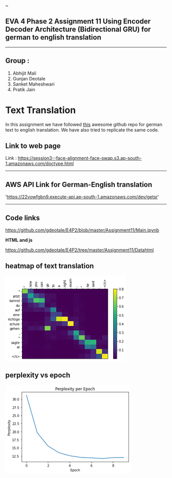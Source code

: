 ~
## EVA 4 Phase 2 Assignment 11 Using Encoder Decoder Architecture (Bidirectional GRU) for german to english translation
------------------------------------------------------------------------------------------------------------

## Group : 
1. Abhijit Mali
2. Gunjan Deotale
3. Sanket Maheshwari
4. Pratik Jain


# Text Translation
In this assignment we have followed [this](https://bastings.github.io/annotated_encoder_decoder/) awesome github repo for german text to english translation.  We have also tried to replicate the same code.

## Link to web page

Link : https://session3--face-alignment-face-swap.s3.ap-south-1.amazonaws.com/doctype.html

------------------------------------------------------------------------------------------------------------

## AWS API Link for German-English translation

'https://22vowfgbn9.execute-api.ap-south-1.amazonaws.com/dev/getsr'

-----------------------------------------------------------------------------------------------------------------------------
## Code links

https://github.com/gdeotale/E4P2/blob/master/Assignment11/Main.ipynb

**HTML and js**

https://github.com/gdeotale/E4P2/tree/master/Assignment11/Datahtml

## heatmap of text translation
![](https://github.com/gdeotale/E4P2/blob/master/Assignment11/ReadmeImages/heatmap.png)

## perplexity vs epoch
![](https://github.com/gdeotale/E4P2/blob/master/Assignment11/ReadmeImages/perplexity.png)
